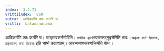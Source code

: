 ```yaml
---
index:  3.4.71
vrittiindex:  860
sutra:  आदिकर्मणि क्तः कर्तरि च
vritti:  balamanorama 
---
```


आदिकर्मणि क्तः कर्तरि च। चाद्भावकर्मणोरिति। `तयोरेव कृत्ये`त्यतस्तदनुवृत्तेरिति भावः। `प्रकृतः कटं देवदत्तः, प्रकृतवान् कटं देवदत्तः` इति भाष्ये उदाह्मतम्। आरभ्यमाणकरणक्रियेति बोधः। 

